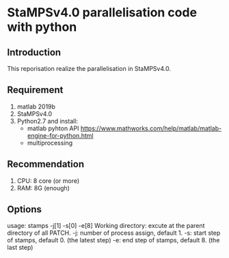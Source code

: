 # StaMPSv4.0 parallelisation code with python

## Introduction

This reporisation realize the parallelisation in StaMPSv4.0.


## Requirement

1. matlab 2019b
2. StaMPSv4.0
3. Python2.7 and install:
	* matlab pyhton API
          https://www.mathworks.com/help/matlab/matlab-engine-for-python.html
	* multiprocessing

## Recommendation 

1. CPU: 8 core (or more)
2. RAM: 8G (enough)


## Options
usage: stamps -j[1] -s[0] -e[8]
Working directory: excute at the parent directory of all PATCH.
<options>
	-j: number of process assign, default 1.
	-s: start step of stamps, default 0. (the latest step)
	-e: end step of stamps, default 8. (the last step)
